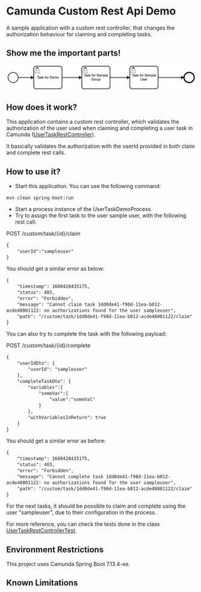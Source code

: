 # Camunda Custom Rest Api Demo
A sample application with a custom rest controller, that changes the authorization behaviour for claiming and completing tasks. 

## Show me the important parts!
![BPMN Process](src/main/resources/process.png)

## How does it work?
This application contains a custom rest controller, which validates the authorization of the user used when claiming and completing a user task in Camunda ([UserTaskRestController](src/main/java/com/camunda/consulting/controllers/UserTaskRestController.java)).

It basically validates the authorization with the userId provided in both claim and complete rest calls.

## How to use it?
* Start this application. You can use the following command:
```
mvn clean spring-boot:run
```

* Start a process instance of the UserTaskDemoProcess.
* Try to assign the first task to the user sample user, with the following rest call:

POST /custom/task/{id}/claim

```
{
    "userId":"sampleuser"
}
```

You should get a similar error as below:

```
{
    "timestamp": 1600428435175,
    "status": 403,
    "error": "Forbidden",
    "message": "Cannot claim task 1dd0de41-f90d-11ea-b012-acde48001122: no authorizations found for the user sampleuser",
    "path": "/custom/task/1dd0de41-f90d-11ea-b012-acde48001122/claim"
}
```

You can also try to complete the task with the following payload:

POST /custom/task/{id}/complete

```
{
    "userIdDto": {
        "userId": "sampleuser"
    },
    "completeTaskDto": {
        "variables":{
            "someVar":{
                "value":"someVal"
            }
        },
        "withVariablesInReturn": true
    }
}
```

You should get a similar error as before:

```
{
    "timestamp": 1600428435175,
    "status": 403,
    "error": "Forbidden",
    "message": "Cannot complete task 1dd0de41-f90d-11ea-b012-acde48001122: no authorizations found for the user sampleuser",
    "path": "/custom/task/1dd0de41-f90d-11ea-b012-acde48001122/claim"
}
```

For the next tasks, it should be possible to claim and complete using the user "sampleuser", due to their configuration in the process.

For more reference, you can check the tests done in the class [UserTaskRestControllerTest](src/test/java/com/camunda/consulting/controllers/UserTaskRestControllerTest.java).

## Environment Restrictions
This project uses Camunda Spring Boot 7.13.4-ee.

## Known Limitations
